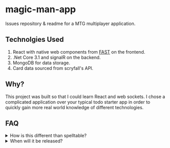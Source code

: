 # magic-man-app
Issues repository &amp; readme for a MTG multiplayer application.

## Technolgies Used
1. React with native web components from [FAST](https://github.com/microsoft/fast) on the frontend.
2. .Net Core 3.1 and signalR on the backend.
3. MongoDB for data storage.
4. Card data sourced from scryfall's API.

## Why?
This project was built so that I could learn React and web sockets. I chose a complicated application over your typical todo starter app in order to quickly gain more real world knowledge of different technologies.

## FAQ
<details>
  <summary>How is this different than spelltable?</summary>
  <ol>
    <li>While spelltable is a fantastic app for playing paper magic remotely, some users with limited connectivity tend to have a negative experience.</li>
    <li>This app doesn't use webcams and instead opts for a digital game board experience, that should provide a smooth experience for users with slower connections.</li>
    <li>User's have the option to store the application's card database locally for even better performance. The entire card database is about 250MB.</li>
    <li>User's have the ability to store decklist's in their profile to play with.</li>
  </ol>
</details>

<details>
  <summary>When will it be released?</summary>
  <p>The app is still in early development, so there is no concrete release date at this time.</p>
</details>
